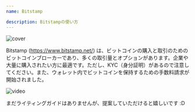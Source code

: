 ```yaml
---
name: Bitstamp

description: Bitstampの使い方
---
```


![cover](assets/cover.webp)

Bitstamp (https://www.bitstamp.net/) は、ビットコインの購入と取引のためのビットコインブローカーであり、多くの取引量とオプションがあります。企業や大量に購入されたい方に最適です。ただし、KYC（身分証明）があるので注意してください。また、ウォレット内でビットコインを保持するための手数料請求が開始されました。

![video](https://youtu.be/enL6T9J-LnQ)

まだライティングガイドはありませんが、提案していただけると嬉しいです :D
